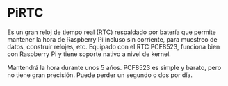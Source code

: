 <!--
---
name: PiRTC
class: board
type: rtc
formfactor: Otro
manufacturer: Adafruit
description: Add a simple RTC to your Pi
url: https://learn.adafruit.com/adding-a-real-time-clock-to-raspberry-pi/set-up-and-test-i2c
buy: https://www.adafruit.com/products/3386
image: adafruit-pi-rtc.png
pincount: 6
eeprom: no
power:  
  '1':     
ground:
  '6':    
pin:
  '3':
    mode: i2c
  '5':
    mode: i2c
i2c:
  '0x68':
    name: PCF8523
    device: PCF8523
-->
# PiRTC

Es un gran reloj de tiempo real (RTC) respaldado por batería que permite mantener la hora de Raspberry Pi incluso sin corriente, para muestreo de datos, construir relojes, etc. Equipado con el RTC PCF8523, funciona bien con Raspberry Pi y tiene soporte nativo a nivel de kernel.

Mantendrá la hora durante unos 5 años. PCF8523 es simple y barato, pero no tiene gran precisión. Puede perder un segundo o dos por día.

